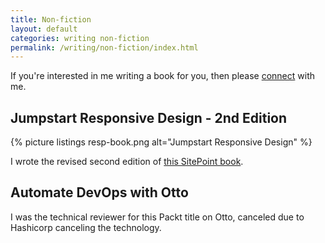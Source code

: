```yaml
---
title: Non-fiction
layout: default
categories: writing non-fiction
permalink: /writing/non-fiction/index.html
---
```


If you're interested in me writing a book for you, then please [connect](/connect) with me.

## Jumpstart Responsive Design - 2nd Edition

{% picture listings resp-book.png alt="Jumpstart Responsive Design" %}

I wrote the revised second edition of [this SitePoint book](https://www.sitepoint.com/premium/books/jump-start-responsive-web-design-2nd-edition?aref=cward).

## Automate DevOps with Otto

I was the technical reviewer for this Packt title on Otto, canceled due to Hashicorp canceling the technology.
